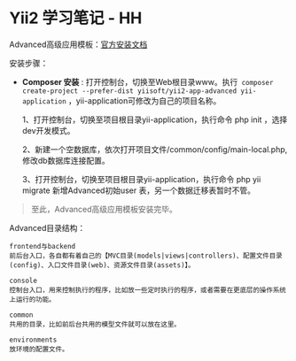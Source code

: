 <h1>Yii2 学习笔记 - HH</h1>

Advanced高级应用模板：[官方安装文档](https://github.com/yiisoft/yii2-app-advanced/blob/master/docs/guide/start-installation.md)

安装步骤：

- **Composer 安装** : 打开控制台，切换至Web根目录www。执行` composer create-project --prefer-dist yiisoft/yii2-app-advanced yii-application` ，yii-application可修改为自己的项目名称。

    1、打开控制台，切换至项目根目录yii-application，执行命令 php init ，选择dev开发模式。

    2、新建一个空数据库，依次打开项目文件/common/config/main-local.php,修改db数据库连接配置。
    
    3、打开控制台，切换至项目根目录yii-application，执行命令 php yii migrate 新增Advanced初始user
    表，另一个数据迁移表暂时不管。
    
> 至此，Advanced高级应用模板安装完毕。

Advanced目录结构：
```
frontend与backend
前后台入口，各自都有着自己的【MVC目录(models|views|controllers)、配置文件目录(config)、入口文件目录(web)、资源文件目录(assets)】。

console
控制台入口，用来控制执行的程序，比如放一些定时执行的程序，或者需要在更底层的操作系统上运行的功能。

common
共用的目录，比如前后台共用的模型文件就可以放在这里。

environments
放环境的配置文件。
```